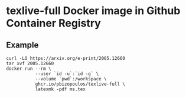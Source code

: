 # texlive-full Docker image in Github Container Registry

## Example
```
curl -LO https://arxiv.org/e-print/2005.12660
tar xvf 2005.12660
docker run --rm \
	       --user `id -u`:`id -g` \
	       --volume `pwd`:/workspace \
	       ghcr.io/pbizopoulos/texlive-full \
	       latexmk -pdf ms.tex
```
